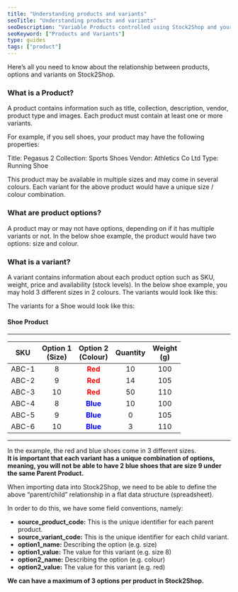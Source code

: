 ```yaml
---
title: "Understanding products and variants"
seoTitle: "Understanding products and variants"
seoDescription: "Variable Products controlled using Stock2Shop and your Sales Channel"
seoKeyword: ["Products and Variants"]
type: guides
tags: ["product"]
---
```


Here’s all you need to know about the relationship between products, options and variants on Stock2Shop.

### What is a Product?
A product contains information such as title, collection, description, vendor, product type and images.
Each product must contain at least one or more variants.

For example, if you sell shoes, your product may have the following properties:

Title: Pegasus 2
Collection: Sports Shoes
Vendor: Athletics Co Ltd
Type: Running Shoe

This product may be available in multiple sizes and may come in several colours.
Each variant for the above product would have a unique size / colour combination.

### What are product options? 
A product may or may not have options, depending on if it has multiple variants or not.
In the below shoe example, the product would have two options: size and colour.

### What is a variant?
A variant contains information about each product option such as SKU, weight, price and availability (stock levels).
In the below shoe example, you may hold 3 different sizes in 2 colours. The variants would look like this:

The variants for a Shoe would look like this:

#### Shoe Product
---
| SKU   |  Option 1<br>(Size)   |  Option 2<br>(Colour)   |  Quantity   |  Weight<br>(g) |
| ------------ | :-------------: | :-------------: | :-------------: | :-------------: |
| ABC-1  |  8  |  <span style="color:red">**Red**</span>  |  10  |  100 |
| ABC-2  | 9 |  <span style="color:red">**Red**</span>  | 14 | 105 |
| ABC-3  | 10 |  <span style="color:red">**Red**</span>  | 50 | 110 |
| ABC-4  | 8 |  <span style="color:blue">**Blue**</span>  | 10 | 100 |
| ABC-5  | 9 |  <span style="color:blue">**Blue**</span>  | 0 | 105 |
| ABC-6  | 10 |  <span style="color:blue">**Blue**</span>  | 3 | 110 |

---

In the example, the red and blue shoes come in 3 different sizes.  
**It is important that each variant has a unique combination of options, meaning, you will not be able to have 2 blue 
shoes that are size 9 under the same Parent Product.**

When importing data into Stock2Shop, we need to be able to define the above “parent/child” relationship in a flat data 
structure (spreadsheet).

In order to do this, we have some field conventions, namely:
- **source_product_code:** This is the unique identifier for each parent product.
- **source_variant_code:** This is the unique identifier for each child variant.
- **option1_name:** Describing the option (e.g. size)
- **option1_value:** The value for this variant (e.g. size 8)
- **option2_name:** Describing the option (e.g. colour)
- **option2_value:** The value for this variant (e.g. red)



**We can have a maximum of 3 options per product in Stock2Shop.**